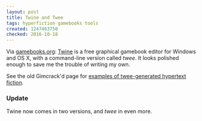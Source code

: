 ```yaml
---
layout: post
title: Twine and Twee
tags: hyperfiction gamebooks tools
created: 1247463750
checked: 2016-10-18
---
```

Via [gamebooks.org](http://www.gamebooks.org/show_links.php?type=gamebooks):  [Twine](http://twinery.org) is a free graphical gamebook editor for Windows and OS X, with a command-line version called *twee*.  It looks polished enough to save me the trouble of writing my own.

See the old Gimcrack'd page for [examples of twee-generated hypertext fiction](https://web.archive.org/web/20090716182446/http://gimcrackd.com/).

### Update

Twine now comes in two versions, and *twee* in even more.

